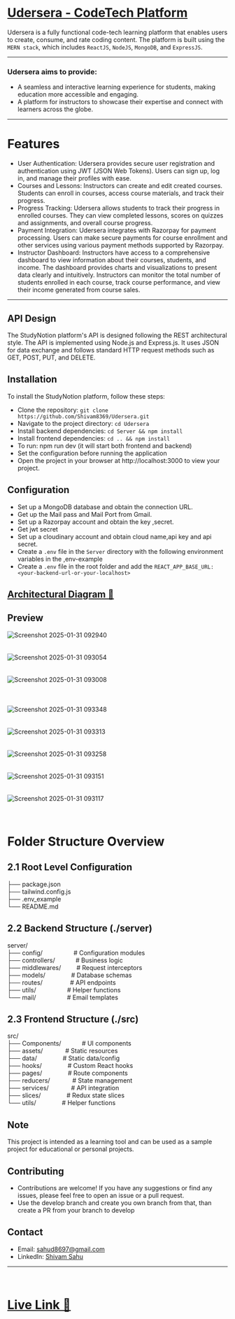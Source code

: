 # [Udersera - CodeTech Platform](https://udersera.onrender.com/)

Udersera is a fully functional code-tech learning platform that enables users to create, consume, and rate coding content. The platform is built using the `MERN stack`, which includes `ReactJS`, `NodeJS`, `MongoDB`, and `ExpressJS`.

---
### Udersera aims to provide:

- A seamless and interactive learning experience for students, making education more accessible and engaging.
- A platform for instructors to showcase their expertise and connect with learners across the globe.

---

# Features

- User Authentication: Udersera provides secure user registration and authentication using JWT (JSON Web Tokens). Users can sign up, log in, and manage their
  profiles with ease.
- Courses and Lessons: Instructors can create and edit created courses. Students can enroll in courses, access course materials, and track their progress.
- Progress Tracking: Udersera allows students to track their progress in enrolled courses. They can view completed lessons, scores on quizzes and
  assignments, and overall course progress.
- Payment Integration: Udersera integrates with Razorpay for payment processing. Users can make secure payments for course enrollment and other services
  using various payment methods supported by Razorpay.
- Instructor Dashboard: Instructors have access to a comprehensive dashboard to view information about their courses, students, and income. The
  dashboard provides charts and visualizations to present data clearly and intuitively. Instructors can monitor the total number of students enrolled in
  each course, track course performance, and view their income generated from course sales.

---

## API Design

The StudyNotion platform's API is designed following the REST architectural style. The API is implemented using Node.js and Express.js. It uses JSON for data exchange and follows standard HTTP request methods such as GET, POST, PUT, and DELETE.

## Installation

To install the StudyNotion platform, follow these steps:

- Clone the repository: `git clone https://github.com/Shivam8369/Udersera.git`
- Navigate to the project directory: `cd Udersera`
- Install backend dependencies: `cd Server && npm install`
- Install frontend dependencies: `cd .. && npm install`
- To run: npm run dev (it will start both frontend and backend)
- Set the configuration before running the application
- Open the project in your browser at http://localhost:3000 to view your project.

## Configuration

- Set up a MongoDB database and obtain the connection URL.
- Get up the Mail pass and Mail Port from Gmail.
- Set up a Razorpay account and obtain the key ,secret.
- Get jwt secret
- Set up a cloudinary account and obtain cloud name,api key and api secret.
- Create a `.env` file in the `Server` directory with the following environment variables in the ,env-example
- Create a `.env` file in the root folder and add the `REACT_APP_BASE_URL:<your-backend-url-or-your-localhost>`

## [Architectural Diagram 💁](https://excalidraw.com/#json=JGLvyl5-sfDeH_wcmIqgG,IYLGCjXyqCsJyulHzM3Vyg) 

## Preview

![Screenshot 2025-01-31 092940](https://github.com/user-attachments/assets/3db1606b-2a4c-47ae-b79c-ab1b728c963c) 
<br> <br> <br>
![Screenshot 2025-01-31 093054](https://github.com/user-attachments/assets/ffb196b3-9599-4a6a-baff-06a616e7db8a) 
<br> <br> <br>
![Screenshot 2025-01-31 093008](https://github.com/user-attachments/assets/67773b3a-0030-4512-9ac9-f993d6f75b95)  
<br> <br> <br>
![Screenshot 2025-01-31 093348](https://github.com/user-attachments/assets/3e450a81-4877-4875-996f-7dfdfd6c6051)
<br> <br> <br>
![Screenshot 2025-01-31 093313](https://github.com/user-attachments/assets/b50ff83b-b1b9-4fc1-aeb4-5163220551e4)
<br> <br> <br>
![Screenshot 2025-01-31 093258](https://github.com/user-attachments/assets/cbcc32ed-8325-4c8b-919b-60c508987fcf)
<br> <br> <br>
![Screenshot 2025-01-31 093151](https://github.com/user-attachments/assets/4c888eba-ac93-4763-a006-db93bf9a0668)
<br> <br> <br>
![Screenshot 2025-01-31 093117](https://github.com/user-attachments/assets/89a73ec3-172d-4783-9b05-e00d69e8a805)
<br> <br> <br>


# Folder Structure Overview

## 2.1 Root Level Configuration

├── package.json <br>
├── tailwind.config.js <br>
├── .env_example <br>
└── README.md<br>

## 2.2 Backend Structure (./server)
server/<br>
├── config/      &nbsp;&nbsp;&nbsp;&nbsp;&nbsp;&nbsp;&nbsp;&nbsp;&nbsp;&nbsp;&nbsp;&nbsp;&nbsp;&nbsp;&nbsp;&nbsp;    # Configuration modules <br>
├── controllers/ &nbsp;&nbsp;&nbsp;&nbsp;&nbsp;&nbsp;&nbsp;&nbsp;&nbsp;&nbsp;    # Business logic<br>
├── middlewares/  &nbsp;&nbsp;&nbsp;&nbsp;&nbsp;&nbsp;&nbsp;  # Request interceptors<br>
├── models/     &nbsp;&nbsp;&nbsp;&nbsp;&nbsp;&nbsp;&nbsp;&nbsp;&nbsp;&nbsp;&nbsp;&nbsp;&nbsp;  # Database schemas<br>
├── routes/     &nbsp;&nbsp;&nbsp;&nbsp;&nbsp;&nbsp;&nbsp;&nbsp;&nbsp;&nbsp;&nbsp;&nbsp;&nbsp;&nbsp;     # API endpoints<br>
├── utils/      &nbsp;&nbsp;&nbsp;&nbsp;&nbsp;&nbsp;&nbsp;&nbsp;&nbsp;&nbsp;&nbsp;&nbsp;&nbsp;&nbsp;&nbsp;&nbsp;     # Helper functions<br>
└── mail/     &nbsp;&nbsp;&nbsp;&nbsp;&nbsp;&nbsp;&nbsp;&nbsp;&nbsp;&nbsp;&nbsp;&nbsp;&nbsp;&nbsp;&nbsp;&nbsp;       # Email templates<br>



## 2.3 Frontend Structure (./src)
src/<br>
├── Components/   &nbsp;&nbsp;&nbsp;&nbsp;&nbsp;&nbsp;&nbsp;&nbsp;&nbsp;&nbsp;   # UI components   <br>
├── assets/     &nbsp;&nbsp;&nbsp;&nbsp;&nbsp;&nbsp;&nbsp;&nbsp;&nbsp;&nbsp;&nbsp;     # Static resources<br>
├── data/       &nbsp;&nbsp;&nbsp;&nbsp;&nbsp;&nbsp;&nbsp;&nbsp;&nbsp;&nbsp;&nbsp;&nbsp;&nbsp;      # Static data/config<br>
├── hooks/      &nbsp;&nbsp;&nbsp;&nbsp;&nbsp;&nbsp;&nbsp;&nbsp;&nbsp;&nbsp;&nbsp;&nbsp;&nbsp;      # Custom React hooks<br>
├── pages/       &nbsp;&nbsp;&nbsp;&nbsp;&nbsp;&nbsp;&nbsp;&nbsp;&nbsp;&nbsp;&nbsp;&nbsp;&nbsp;     # Route components<br>
├── reducers/    &nbsp;&nbsp;&nbsp;&nbsp;&nbsp;&nbsp;&nbsp;&nbsp;&nbsp;&nbsp;&nbsp;     # State management<br>
├── services/     &nbsp;&nbsp;&nbsp;&nbsp;&nbsp;&nbsp;&nbsp;&nbsp;&nbsp;&nbsp;&nbsp;   # API integration<br>
├── slices/        &nbsp;&nbsp;&nbsp;&nbsp;&nbsp;&nbsp;&nbsp;&nbsp;&nbsp;&nbsp;&nbsp;&nbsp;&nbsp;   # Redux state slices<br>
└── utils/         &nbsp;&nbsp;&nbsp;&nbsp;&nbsp;&nbsp;&nbsp;&nbsp;&nbsp;&nbsp;&nbsp;&nbsp;&nbsp;   # Helper functions<br>

## Note

This project is intended as a learning tool and can be used as a sample project for educational or personal projects.

## Contributing

- Contributions are welcome! If you have any suggestions or find any issues, please feel free to open an issue or a pull request.
- Use the develop branch and create you own branch from that,
  than create a PR from your branch to develop 

## Contact

- Email: sahud8697@gmail.com
- LinkedIn: [Shivam Sahu](https://www.linkedin.com/in/shivam-sahu-code/)

---
<br>

# [Live Link 🛜](https://udersera.onrender.com/)
